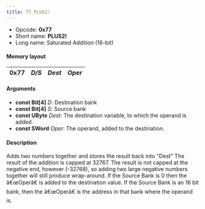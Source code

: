 ```yaml
---
title: 77_PLUS2!
---
```


- Opcode: **0x77**
- Short name: **PLUS2!**
- Long name: Saturated Addition (16-bit)

#### Memory layout

| 0x77 | *D/S* | *Dest* | *Oper* |
|------|-------|--------|--------|

#### Arguments

- **const Bit\[4\]** *D*: Destination bank
- **const Bit\[4\]** *S*: Source bank
- **const UByte** *Dest*: The destination variable, to which the operand is added.
- **const SWord** *Oper*: The operand, added to the destination.

#### Description

Adds two numbers together and stores the result back into "Dest" The result of the addition is capped at 32767. The result is not capped at the negative end, however (-32768), so adding two large negative numbers together will still produce wrap-around. If the Source Bank is 0 then the â€œOperâ€ is added to the destination value. If the Source Bank is an 16 bit bank, then the â€œOperâ€ is the address in that bank where the operand is.
